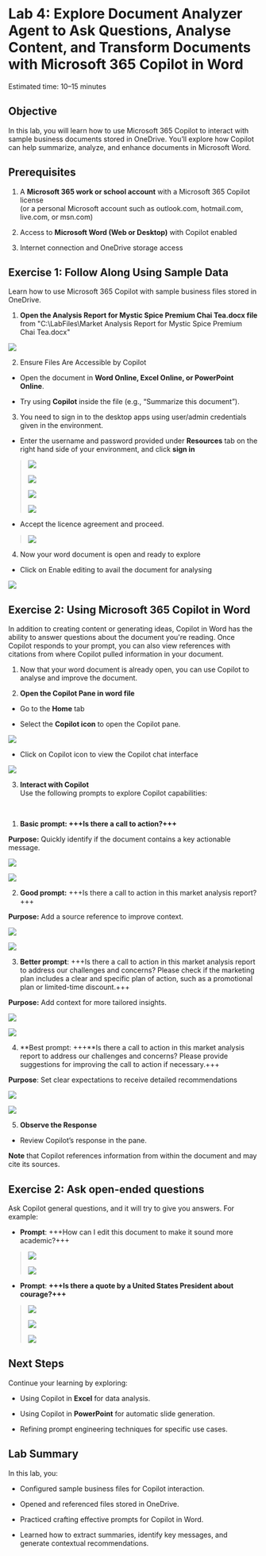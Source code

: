 # Lab 4: Explore Document Analyzer Agent to Ask Questions, Analyse Content, and Transform Documents with Microsoft 365 Copilot in Word

Estimated time: 10–15 minutes

## Objective

In this lab, you will learn how to use Microsoft 365 Copilot to interact
with sample business documents stored in OneDrive. You’ll explore how
Copilot can help summarize, analyze, and enhance documents in Microsoft
Word.

## Prerequisites

1.  A **Microsoft 365 work or school account** with a Microsoft 365
    Copilot license  
    (or a personal Microsoft account such as outlook.com, hotmail.com,
    live.com, or msn.com)

2.  Access to **Microsoft Word (Web or Desktop)** with Copilot enabled

3.  Internet connection and OneDrive storage access

## Exercise 1: Follow Along Using Sample Data

Learn how to use Microsoft 365 Copilot with sample business files stored
in OneDrive.

1.  **Open the Analysis Report for Mystic Spice Premium Chai Tea.docx
    file** from "C:\\LabFiles\\Market Analysis Report for Mystic Spice
    Premium Chai Tea.docx"

![](media/image1.png)

2.  Ensure Files Are Accessible by Copilot

-   Open the document in **Word Online, Excel Online, or PowerPoint
    Online**.

-   Try using **Copilot** inside the file (e.g., “Summarize this
    document”).

3.  You need to sign in to the desktop apps using user/admin credentials
    given in the environment.

-   Enter the username and password provided under **Resources** tab on
    the right hand side of your environment, and click **sign in**

> ![](media/image2.png)
>
> ![](media/image3.png)
>
> ![](media/image4.png)
>
> ![](media/image5.png)

-   Accept the licence agreement and proceed.

> ![](media/image6.png)

4.  Now your word document is open and ready to explore

-   Click on Enable editing to avail the document for analysing

![](media/image7.png)

## Exercise 2: Using Microsoft 365 Copilot in Word

In addition to creating content or generating ideas, Copilot in Word has
the ability to answer questions about the document you're reading. Once
Copilot responds to your prompt, you can also view references with
citations from where Copilot pulled information in your document.

1.  Now that your word document is already open, you can use Copilot to
    analyse and improve the document.

2.  **Open the Copilot Pane in word file**

-   Go to the **Home** tab

-   Select the **Copilot icon** to open the Copilot pane.

![](media/image8.png)

-   Click on Copilot icon to view the Copilot chat interface

![](media/image9.png)

3.  **Interact with Copilot**  
    Use the following prompts to explore Copilot capabilities:

&nbsp;

1.  **Basic prompt: +++Is there a call to action?+++**

**Purpose:** Quickly identify if the document contains a key actionable
message.

![](media/image10.png)

![](media/image11.png)

2.  **Good prompt:** +++Is there a call to action in this market
    analysis report?+++

**Purpose:** Add a source reference to improve context.

![](media/image12.png)

![](media/image13.png)

3.  **Better prompt**: +++Is there a call to action in this market
    analysis report to address our challenges and concerns? Please check
    if the marketing plan includes a clear and specific plan of action,
    such as a promotional plan or limited-time discount.+++

**Purpose:** Add context for more tailored insights.

![](media/image14.png)

![](media/image15.png)

4.  **Best prompt: +++**Is there a call to action in this market
    analysis report to address our challenges and concerns? Please
    provide suggestions for improving the call to action if
    necessary.+++

**Purpose**: Set clear expectations to receive detailed recommendations

![](media/image16.png)

![](media/image17.png)

5.  **Observe the Response**

-   Review Copilot’s response in the pane.

**Note** that Copilot references information from within the document
and may cite its sources.

## Exercise 2: Ask open-ended questions

Ask Copilot general questions, and it will try to give you answers. For
example:

-   **Prompt**: +++How can I edit this document to make it sound more
    academic?+++

> ![](media/image18.png)
>
> ![](media/image19.png)

-   **Prompt**: **+++Is there a quote by a United States President about
    courage?+++**

> ![](media/image20.png)
>
> ![](media/image21.png)
>
> ![](media/image22.png)

## Next Steps

Continue your learning by exploring:

-   Using Copilot in **Excel** for data analysis.

-   Using Copilot in **PowerPoint** for automatic slide generation.

-   Refining prompt engineering techniques for specific use cases.

## Lab Summary

In this lab, you:

-   Configured sample business files for Copilot interaction.

-   Opened and referenced files stored in OneDrive.

-   Practiced crafting effective prompts for Copilot in Word.

-   Learned how to extract summaries, identify key messages, and
    generate contextual recommendations.
